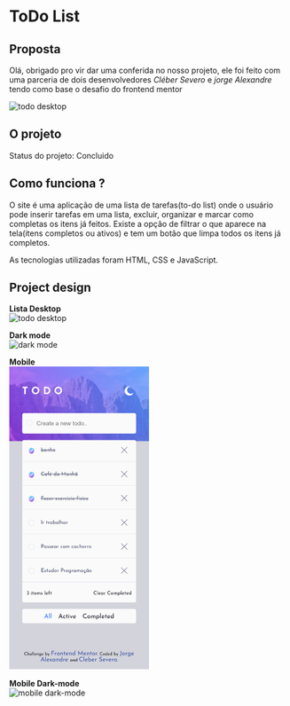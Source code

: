 # ToDo List

## Proposta
Olá, obrigado pro vir dar uma conferida no nosso projeto, ele foi feito com uma parceria de dois desenvolvedores *Cléber Severo* e *jorge Alexandre* tendo como base o desafio do <a src="https://www.frontendmentor.io/ ">frontend mentor</a> <br>

<a src="https://cleber-severo.github.io/To-do-app/"><img width=40%% textAlign="center" src="./images/screenshots/todoLight.png" alt="todo desktop"></a> <br>

## O projeto

Status do projeto: Concluido <br>


## Como funciona ?
O site é uma aplicação de uma lista de tarefas(to-do list) onde o usuário pode inserir tarefas em uma lista, excluir, organizar e marcar como completas os itens já feitos. Existe a opção de filtrar o que aparece na tela(itens completos ou ativos) e tem um botão que limpa todos os itens já completos.<br>

As tecnologias utilizadas foram HTML, CSS e JavaScript.<br>
## Project design

**Lista Desktop**<br>
 <img width=50% textAlign="center" src="./images/screenshots/todoLight.png" alt="todo desktop">
 
 **Dark mode**<br>
 <img width=50% textAlign="center" src="./images/screenshots/todoDark.png" alt="dark mode">
 
 **Mobile**<br>
 <img width=50% src="./assets/images/screenshots/todoMobileLight.png" alt="mobile">
   
 **Mobile Dark-mode**<br>
<img width=50% src="./images/screenshots/todoMobile.png" alt="mobile dark-mode">
   